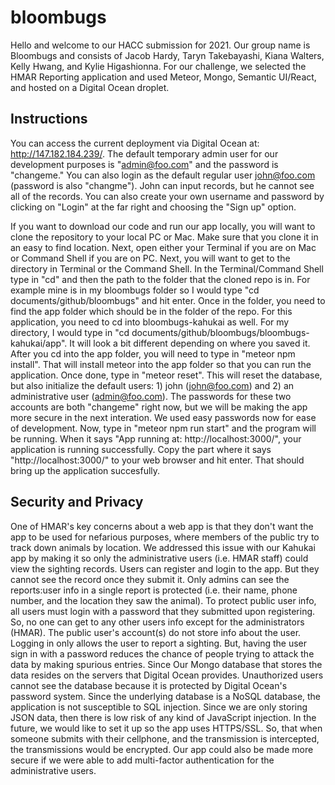 # bloombugs

Hello and welcome to our HACC submission for 2021. Our group name is Bloombugs and consists of Jacob Hardy, Taryn Takebayashi, Kiana Walters, Kelly Hwang, and Kylie 
Higashionna. For our challenge, we selected the HMAR Reporting application and used Meteor, Mongo, Semantic UI/React, and hosted on a Digital Ocean droplet.

## Instructions
You can access the current deployment via Digital Ocean at: http://147.182.184.239/. The default temporary admin user for our development purposes is "admin@foo.com" and the password is "changeme." You can also login as the default regular user john@foo.com (password is also "changme"). John can input records, but he cannot see all of the records.
You can also create your own username and password by clicking on "Login" at the far right and choosing the "Sign up" option.

If you want to download our code and run our app locally, you will want to clone the repository to your local PC or Mac. Make sure that you clone it in an easy to find location. Next, open either your Terminal 
if you are on Mac or Command Shell if you are on PC. Next, you will want to get to the directory in Terminal or the Command Shell. In the Terminal/Command Shell type in 
"cd" and then the path to the folder that the cloned repo is in. For example mine is in my bloombugs folder so I would type "cd documents/github/bloombugs" and hit enter.
Once in the folder, you need to find the app folder which should be in the folder of the repo. For this application, you need to cd into bloombugs-kahukai as well. For
my directory, I would type in "cd documents/github/bloombugs/bloombugs-kahukai/app". It will look a bit different depending on where you saved it. After you cd into the app
folder, you will need to type in "meteor npm install". That will install meteor into the app folder so that you can run the application. Once done, type in "meteor reset". This will reset the database, but also initialize the default users: 1) john (john@foo.com) and 2) an administrative user (admin@foo.com). The passwords for these two accounts are both "changeme" right now, but we will be making the app more secure in the next interation. We used easy passwords now for ease of development. Now, type in "meteor npm run start" and the program will be running. When it says "App running at: http://localhost:3000/", your application is running successfully. Copy the part where it says "http://localhost:3000/"
to your web browser and hit enter. That should bring up the application succesfully. 

## Security and Privacy
One of HMAR's key concerns about a web app is that they don't want the app to be used for nefarious purposes, where members of the public try to track down animals by location. We addressed this issue with our Kahukai app by making it so only the administrative users (i.e. HMAR staff) could view the sighting records. Users can register and login to the app. But they cannot see the record once they submit it. Only admins can see the reports:user info in a single report is protected (i.e. their name, phone number, and the location they saw the animal).
To protect public user info, all users must login with a password that they submitted upon registering. So, no one can get to any other users info except for the administrators (HMAR). The public user's account(s) do not store info about the user. Logging in only allows the user to report a sighting. But, having the user sign in with a password reduces the chance of people trying to attack the data by making spurious entries. Since 
Our Mongo database that stores the data resides on the servers that Digital Ocean provides. Unauthorized users cannot see the database because it is protected by Digital Ocean's password system. Since the underlying database is a NoSQL database, the application is not susceptible to SQL injection. Since we are only storing JSON data, then there is low risk of any kind of JavaScript injection. 
In the future, we would like to set it up so the app uses HTTPS/SSL. So, that when someone submits with their cellphone, and the transmission is intercepted, the transmissions would be encrypted. Our app could also be made more secure if we were able to add multi-factor authentication for the administrative users.


